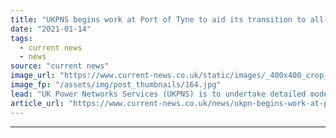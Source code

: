 ```yaml
---
title: "UKPNS begins work at Port of Tyne to aid its transition to all-electric"
date: "2021-01-14"
tags: 
  - current news
  - news
source: "current news"
image_url: "https://www.current-news.co.uk/static/images/_400x400_crop_center-center/Port-of-Tyne-credit-UKPN.jpg"
image_fp: "/assets/img/post_thumbnails/164.jpg"
lead: "​UK Power Networks Services (UKPNS) is to undertake detailed modelling and analysis of the Port of Tyne’s electricity network to enable it electrify."
article_url: "https://www.current-news.co.uk/news/ukpn-begins-work-at-port-of-tyne-to-aid-its-transition-to-all-electric?utm_source=rss-feeds&utm_medium=rss&utm_campaign=rss"
---
```


---
